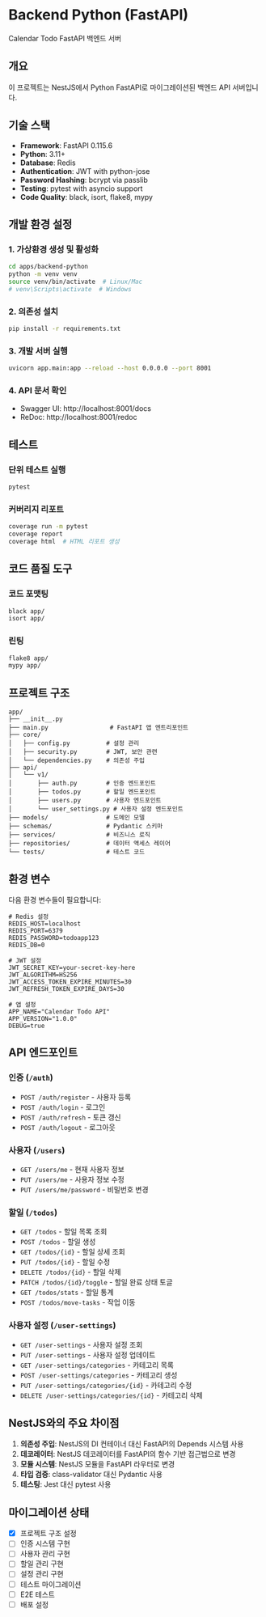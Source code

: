 # Backend Python (FastAPI)

Calendar Todo FastAPI 백엔드 서버

## 개요

이 프로젝트는 NestJS에서 Python FastAPI로 마이그레이션된 백엔드 API 서버입니다.

## 기술 스택

- **Framework**: FastAPI 0.115.6
- **Python**: 3.11+
- **Database**: Redis
- **Authentication**: JWT with python-jose
- **Password Hashing**: bcrypt via passlib
- **Testing**: pytest with asyncio support
- **Code Quality**: black, isort, flake8, mypy

## 개발 환경 설정

### 1. 가상환경 생성 및 활성화

```bash
cd apps/backend-python
python -m venv venv
source venv/bin/activate  # Linux/Mac
# venv\Scripts\activate  # Windows
```

### 2. 의존성 설치

```bash
pip install -r requirements.txt
```

### 3. 개발 서버 실행

```bash
uvicorn app.main:app --reload --host 0.0.0.0 --port 8001
```

### 4. API 문서 확인

- Swagger UI: http://localhost:8001/docs
- ReDoc: http://localhost:8001/redoc

## 테스트

### 단위 테스트 실행

```bash
pytest
```

### 커버리지 리포트

```bash
coverage run -m pytest
coverage report
coverage html  # HTML 리포트 생성
```

## 코드 품질 도구

### 코드 포맷팅

```bash
black app/
isort app/
```

### 린팅

```bash
flake8 app/
mypy app/
```

## 프로젝트 구조

```
app/
├── __init__.py
├── main.py                 # FastAPI 앱 엔트리포인트
├── core/
│   ├── config.py          # 설정 관리
│   ├── security.py        # JWT, 보안 관련
│   └── dependencies.py    # 의존성 주입
├── api/
│   └── v1/
│       ├── auth.py        # 인증 엔드포인트
│       ├── todos.py       # 할일 엔드포인트
│       ├── users.py       # 사용자 엔드포인트
│       └── user_settings.py # 사용자 설정 엔드포인트
├── models/                # 도메인 모델
├── schemas/               # Pydantic 스키마
├── services/              # 비즈니스 로직
├── repositories/          # 데이터 액세스 레이어
└── tests/                 # 테스트 코드
```

## 환경 변수

다음 환경 변수들이 필요합니다:

```env
# Redis 설정
REDIS_HOST=localhost
REDIS_PORT=6379
REDIS_PASSWORD=todoapp123
REDIS_DB=0

# JWT 설정
JWT_SECRET_KEY=your-secret-key-here
JWT_ALGORITHM=HS256
JWT_ACCESS_TOKEN_EXPIRE_MINUTES=30
JWT_REFRESH_TOKEN_EXPIRE_DAYS=30

# 앱 설정
APP_NAME="Calendar Todo API"
APP_VERSION="1.0.0"
DEBUG=true
```

## API 엔드포인트

### 인증 (`/auth`)
- `POST /auth/register` - 사용자 등록
- `POST /auth/login` - 로그인
- `POST /auth/refresh` - 토큰 갱신
- `POST /auth/logout` - 로그아웃

### 사용자 (`/users`)
- `GET /users/me` - 현재 사용자 정보
- `PUT /users/me` - 사용자 정보 수정
- `PUT /users/me/password` - 비밀번호 변경

### 할일 (`/todos`)
- `GET /todos` - 할일 목록 조회
- `POST /todos` - 할일 생성
- `GET /todos/{id}` - 할일 상세 조회
- `PUT /todos/{id}` - 할일 수정
- `DELETE /todos/{id}` - 할일 삭제
- `PATCH /todos/{id}/toggle` - 할일 완료 상태 토글
- `GET /todos/stats` - 할일 통계
- `POST /todos/move-tasks` - 작업 이동

### 사용자 설정 (`/user-settings`)
- `GET /user-settings` - 사용자 설정 조회
- `PUT /user-settings` - 사용자 설정 업데이트
- `GET /user-settings/categories` - 카테고리 목록
- `POST /user-settings/categories` - 카테고리 생성
- `PUT /user-settings/categories/{id}` - 카테고리 수정
- `DELETE /user-settings/categories/{id}` - 카테고리 삭제

## NestJS와의 주요 차이점

1. **의존성 주입**: NestJS의 DI 컨테이너 대신 FastAPI의 Depends 시스템 사용
2. **데코레이터**: NestJS 데코레이터를 FastAPI의 함수 기반 접근법으로 변경
3. **모듈 시스템**: NestJS 모듈을 FastAPI 라우터로 변경
4. **타입 검증**: class-validator 대신 Pydantic 사용
5. **테스팅**: Jest 대신 pytest 사용

## 마이그레이션 상태

- [x] 프로젝트 구조 설정
- [ ] 인증 시스템 구현
- [ ] 사용자 관리 구현  
- [ ] 할일 관리 구현
- [ ] 설정 관리 구현
- [ ] 테스트 마이그레이션
- [ ] E2E 테스트
- [ ] 배포 설정
